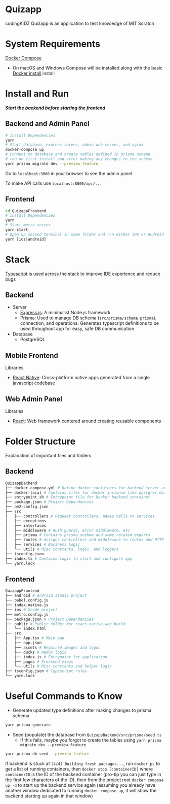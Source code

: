 # Quizapp

codingKIDZ Quizapp is an application to test knowledge of MIT Scratch

# System Requirements
[Docker Compose](https://docs.docker.com/compose/install/)
- On macOS and Windows Compose will be installed along with the basic [Docker install](https://docs.docker.com/engine/install/) install

# Install and Run
***Start the backend before starting the frontend***
## Backend and Admin Panel
```bash
# Install Dependencies
yarn
# Start database, express server, admin web server, and nginx
docker-compose up
# Connect to database and create tables defined in prisma schema
# run on first install and after making any changes to the schema
yarn prisma migrate dev --preview-feature 
```

Go to `localhost:3000` in your browser to see the admin panel

To make API calls use `localhost:8000/api/...`

## Frontend
```bash
cd QuizappFrontend
# Install Dependencies
yarn
# Start metro server
yarn start
# Open up second terminal in same folder and run either iOS or Android Simulator
yarn [ios|android]
```

# Stack

[Typescript](typescriptlang.org/) is used across the stack to improve IDE experience and reduce bugs

## Backend
- Server
  - [Express.js](https://expressjs.com/): A minimalist Node.js framework
  - [Prisma](prisma.io/): Used to manage DB schema (`src/prisma/schema.prisma`), connection, and operations. Generates typescript definitions to be used throughout app for easy, safe DB communication
- Database
  - PostgreSQL

## Mobile Frontend
Libraries
- [React Native](reactnative.dev/): Cross-platform native apps generated from a single javascript codebase

## Web Admin Panel
Libraries
- [React](https://reactjs.org/): Web framework centered around creating reusable components

# Folder Structure
Explanation of important files and folders

## Backend

```bash
QuizappBackend
├── docker-compose.yml # Define docker containers for backend server and database instance
├── docker-local # Contains files for docker instance like postgres data and logs
├── entrypoint.sh # Entrypoint file for Docker backend container
├── package.json # Project Dependencies
├── pm2-config.json
├── src
│   ├── controllers # Request controllers, makes calls to services
│   ├── exceptions
│   ├── interfaces
│   ├── middleware # Auth guards, error middleware, etc
│   ├── prisma # Contains prisma scehma and some related exports
│   ├── routes # Assigns controllers and middleware to routes and HTTP Methods
│   ├── services # Business Logic
│   └── utils # Misc constants, logic, and loggers
├── tsconfig.json
├── index.ts # Contains logic to start and configure app
└── yarn.lock
```

## Frontend
```bash
QuizappFrontend
├── android # Android studio project
├── babel.config.js
├── index.native.js
├── ios # Xcode project
├── metro.config.js
├── package.json # Project Dependencies
├── public # Public folder for react-native-web build
│   └── index.html
├── src
│   ├── App.tsx # Main app
│   ├── app.json
│   ├── assets # Required images and logos
│   ├── ducks # Redux logic
│   ├── index.js # Entrypoint for application
│   ├── pages # Frontend views
│   └── utils # Misc constants and helper logic
├── tsconfig.json # Typescript rules
└── yarn.lock
```

# Useful Commands to Know
- Generate updated type definitions after making changes to prisma schema
```bash
yarn prisma generate
```

- Seed (populate) the database from `QuizappBackend/src/prisma/seed.ts`
  - If this fails, maybe you forgot to create the tables using `yarn prisma migrate dev --preview-feature`
```bash
yarn prisma db seed --preview-feature
```

If backend is stuck at `[4/4] Building fresh packages...`, run `docker ps` to get a list of running containers, then `docker stop [containerID]` where `containerID` is the ID of the backend container (pro-tip you can just type in the first few characters of the ID), then from the project root `docker compose up -d` to start up the backend service again (assuming you already have another window dedicated to running `docker compose up`, it will show the backend starting up again in that window)
